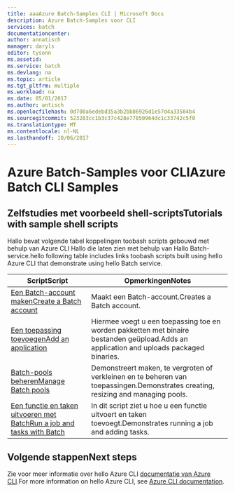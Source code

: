 ```yaml
---
title: aaaAzure Batch-Samples CLI | Microsoft Docs
description: Azure Batch-Samples voor CLI
services: batch
documentationcenter: 
author: annatisch
manager: daryls
editor: tysonn
ms.assetid: 
ms.service: batch
ms.devlang: na
ms.topic: article
ms.tgt_pltfrm: multiple
ms.workload: na
ms.date: 05/01/2017
ms.author: antisch
ms.openlocfilehash: 0d700a6edebd35a3b2bb86926d1e57d4a33584b4
ms.sourcegitcommit: 523283cc1b3c37c428e77850964dc1c33742c5f0
ms.translationtype: MT
ms.contentlocale: nl-NL
ms.lasthandoff: 10/06/2017
---
```

# <a name="azure-batch-cli-samples"></a><span data-ttu-id="eb2d2-103">Azure Batch-Samples voor CLI</span><span class="sxs-lookup"><span data-stu-id="eb2d2-103">Azure Batch CLI Samples</span></span>

## <a name="tutorials-with-sample-shell-scripts"></a><span data-ttu-id="eb2d2-104">Zelfstudies met voorbeeld shell-scripts</span><span class="sxs-lookup"><span data-stu-id="eb2d2-104">Tutorials with sample shell scripts</span></span>

<span data-ttu-id="eb2d2-105">Hallo bevat volgende tabel koppelingen toobash scripts gebouwd met behulp van Azure CLI Hallo die laten zien met behulp van Hallo Batch-service.</span><span class="sxs-lookup"><span data-stu-id="eb2d2-105">hello following table includes links toobash scripts built using hello Azure CLI that demonstrate using hello Batch service.</span></span>

| <span data-ttu-id="eb2d2-106">Script</span><span class="sxs-lookup"><span data-stu-id="eb2d2-106">Script</span></span> | <span data-ttu-id="eb2d2-107">Opmerkingen</span><span class="sxs-lookup"><span data-stu-id="eb2d2-107">Notes</span></span> |
|---|---|
| [<span data-ttu-id="eb2d2-108">Een Batch-account maken</span><span class="sxs-lookup"><span data-stu-id="eb2d2-108">Create a Batch account</span></span>](./scripts/batch-cli-sample-create-account.md) | <span data-ttu-id="eb2d2-109">Maakt een Batch-account.</span><span class="sxs-lookup"><span data-stu-id="eb2d2-109">Creates a Batch account.</span></span> |
| [<span data-ttu-id="eb2d2-110">Een toepassing toevoegen</span><span class="sxs-lookup"><span data-stu-id="eb2d2-110">Add an application</span></span>](./scripts/batch-cli-sample-add-application.md) | <span data-ttu-id="eb2d2-111">Hiermee voegt u een toepassing toe en worden pakketten met binaire bestanden geüpload.</span><span class="sxs-lookup"><span data-stu-id="eb2d2-111">Adds an application and uploads packaged binaries.</span></span>|
| [<span data-ttu-id="eb2d2-112">Batch-pools beheren</span><span class="sxs-lookup"><span data-stu-id="eb2d2-112">Manage Batch pools</span></span>](./scripts/batch-cli-sample-manage-pool.md) | <span data-ttu-id="eb2d2-113">Demonstreert maken, te vergroten of verkleinen en te beheren van toepassingen.</span><span class="sxs-lookup"><span data-stu-id="eb2d2-113">Demonstrates creating, resizing and managing pools.</span></span> |
| [<span data-ttu-id="eb2d2-114">Een functie en taken uitvoeren met Batch</span><span class="sxs-lookup"><span data-stu-id="eb2d2-114">Run a job and tasks with Batch</span></span>](./scripts/batch-cli-sample-run-job.md) | <span data-ttu-id="eb2d2-115">In dit script ziet u hoe u een functie uitvoert en taken toevoegt.</span><span class="sxs-lookup"><span data-stu-id="eb2d2-115">Demonstrates running a job and adding tasks.</span></span> |

## <a name="next-steps"></a><span data-ttu-id="eb2d2-116">Volgende stappen</span><span class="sxs-lookup"><span data-stu-id="eb2d2-116">Next steps</span></span>

<span data-ttu-id="eb2d2-117">Zie voor meer informatie over hello Azure CLI [documentatie van Azure CLI](https://docs.microsoft.com/cli/azure/overview).</span><span class="sxs-lookup"><span data-stu-id="eb2d2-117">For more information on hello Azure CLI, see [Azure CLI documentation](https://docs.microsoft.com/cli/azure/overview).</span></span>
